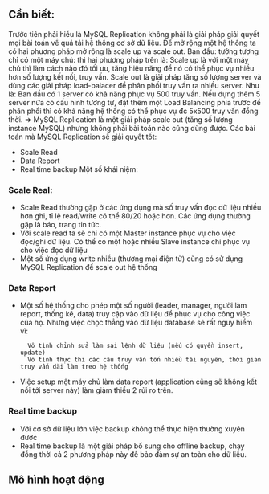 ## Cần biết: 
Trước tiên phải hiểu là MySQL Replication không phải là giải pháp giải quyết mọi bài toán về quá tải hệ thống cơ sở dữ liệu. 
Để mở rộng một hệ thống ta có hai phương pháp mở rộng là scale up và scale out. 
Ban đầu: tưởng tượng chỉ có một máy chủ: thì hai phương pháp trên là:
Scale up là với một máy chủ thì làm cách nào đó tối ưu, tăng hiệu năng để nó có thể phục vụ nhiều hơn số lượng kết nối, truy vấn.
Scale out là giải pháp tăng số lượng server và dùng các giải pháp load-balacer để phân phối truy vấn ra nhiều server. Như là: Ban đầu có 1 server có khả năng phục vụ 500 truy vấn. Nếu dựng thêm 5 server nữa có cấu hình tương tự, đặt thêm một Load Balancing phía trước để phân phối thì có khả năng hệ thống có thể phục vụ đc 5x500 truy vấn đồng thời.
=> MySQL Replication là một giải pháp scale out (tăng số lượng instance MySQL) nhưng không phải bài toán nào cũng dùng được. Các bài toán mà MySQL Replication sẽ giải quyết tốt:
* Scale Read
* Data Report
* Real time backup
Một số khái niệm:

### Scale Real: 
* Scale Read thường gặp ở các ứng dụng mà số truy vấn đọc dữ liệu nhiều hơn ghi, tỉ lệ read/write có thể 80/20 hoặc hơn. Các ứng dụng thường gặp là báo, trang tin tức.
* Với scale read ta sẽ chỉ có một Master instance phục vụ cho việc đọc/ghi dữ liệu. Có thể có một hoặc nhiều Slave instance chỉ phục vụ cho việc đọc dữ liệu
* Một số ứng dụng write nhiều (thương mại điện tử) cũng có sử dụng MySQL Replication để scale out hệ thống

### Data Report
* Một số hệ thống cho phép một số người (leader, manager, người làm report, thống kê, data) truy cập vào dữ liệu để phục vụ cho công việc của họ. Nhưng việc chọc thẳng vào dữ liệu database sẽ rất nguy hiểm vì:

        Vô tình chỉnh sửa làm sai lệnh dữ liệu (nếu có quyền insert, update)
        Vô tình thực thi các câu truy vấn tốn nhiều tài nguyên, thời gian truy vấn dài làm treo hệ thống

* Việc setup một máy chủ làm data report (application cũng sẽ không kết nối tới server này) làm giảm thiểu 2 rủi ro trên.

###  Real time backup

* Với cơ sở dữ liệu lớn việc backup không thể thực hiện thường xuyên được 
* Real time backup là một giải pháp bổ sung cho offline backup, chạy đồng thời cả 2 phương pháp này để bảo đảm sự an toàn cho dữ liệu.

## Mô hình hoạt động

  
